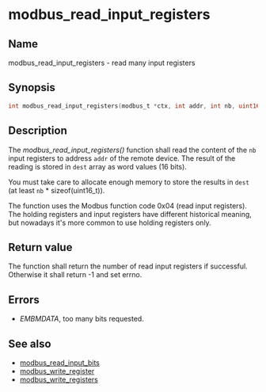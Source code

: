 # modbus_read_input_registers

## Name

modbus_read_input_registers - read many input registers

## Synopsis

```c
int modbus_read_input_registers(modbus_t *ctx, int addr, int nb, uint16_t *dest);
```

## Description

The *modbus_read_input_registers()* function shall read the content of the `nb`
input registers to address `addr` of the remote device. The result of the
reading is stored in `dest` array as word values (16 bits).

You must take care to allocate enough memory to store the results in `dest` (at
least `nb` * sizeof(uint16_t)).

The function uses the Modbus function code 0x04 (read input registers). The
holding registers and input registers have different historical meaning, but
nowadays it's more common to use holding registers only.

## Return value

The function shall return the number of read input registers if
successful. Otherwise it shall return -1 and set errno.

## Errors

- *EMBMDATA*, too many bits requested.

## See also

- [modbus_read_input_bits](modbus_read_input_bits.md)
- [modbus_write_register](modbus_write_register.md)
- [modbus_write_registers](modbus_write_registers.md)
